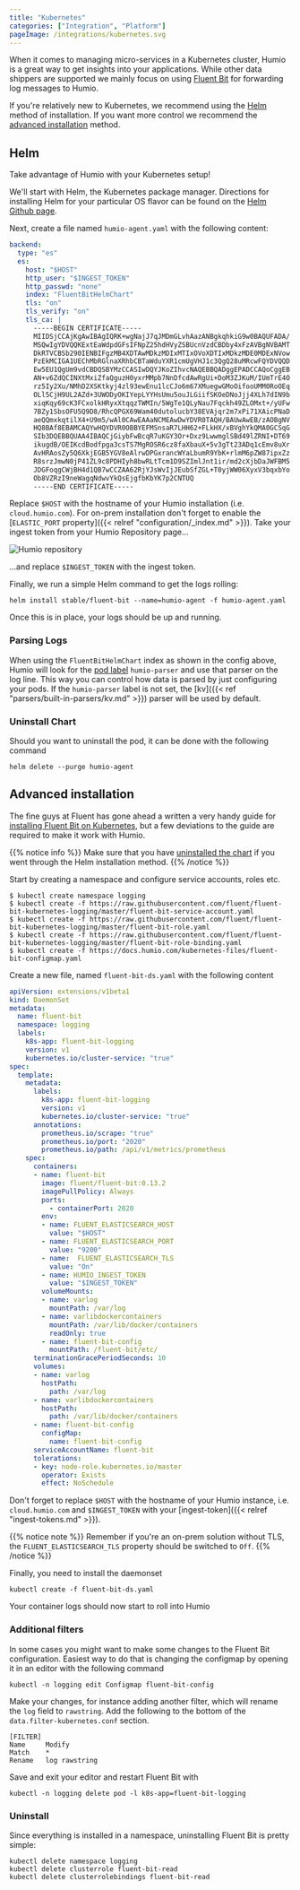 ```yaml
---
title: "Kubernetes"
categories: ["Integration", "Platform"]
pageImage: /integrations/kubernetes.svg
---
```


When it comes to managing micro-services in a Kubernetes cluster, Humio is a
great way to get insights into your applications. While other data shippers are
supported we mainly focus on using [Fluent Bit](https://fluentbit.io) for
forwarding log messages to Humio.

If you're relatively new to Kubernetes, we recommend using the [Helm](#helm)
method of installation. If you want more control we recommend the
[advanced installation](#advanced-installation) method.

## Helm

Take advantage of Humio with your Kubernetes setup!

We'll start with Helm, the Kubernetes package manager. Directions for
installing Helm for your particular OS flavor can be found on
the [Helm Github page](https://github.com/kubernetes/helm).

Next, create a file named `humio-agent.yaml` with the following content:

```yaml
backend:
  type: "es"
  es:
    host: "$HOST"
    http_user: "$INGEST_TOKEN"
    http_passwd: "none"
    index: "FluentBitHelmChart"
    tls: "on"
    tls_verify: "on"
    tls_ca: |
      -----BEGIN CERTIFICATE-----
      MIIDSjCCAjKgAwIBAgIQRK+wgNajJ7qJMDmGLvhAazANBgkqhkiG9w0BAQUFADA/
      MSQwIgYDVQQKExtEaWdpdGFsIFNpZ25hdHVyZSBUcnVzdCBDby4xFzAVBgNVBAMT
      DkRTVCBSb290IENBIFgzMB4XDTAwMDkzMDIxMTIxOVoXDTIxMDkzMDE0MDExNVow
      PzEkMCIGA1UEChMbRGlnaXRhbCBTaWduYXR1cmUgVHJ1c3QgQ28uMRcwFQYDVQQD
      Ew5EU1QgUm9vdCBDQSBYMzCCASIwDQYJKoZIhvcNAQEBBQADggEPADCCAQoCggEB
      AN+v6ZdQCINXtMxiZfaQguzH0yxrMMpb7NnDfcdAwRgUi+DoM3ZJKuM/IUmTrE4O
      rz5Iy2Xu/NMhD2XSKtkyj4zl93ewEnu1lcCJo6m67XMuegwGMoOifooUMM0RoOEq
      OLl5CjH9UL2AZd+3UWODyOKIYepLYYHsUmu5ouJLGiifSKOeDNoJjj4XLh7dIN9b
      xiqKqy69cK3FCxolkHRyxXtqqzTWMIn/5WgTe1QLyNau7Fqckh49ZLOMxt+/yUFw
      7BZy1SbsOFU5Q9D8/RhcQPGX69Wam40dutolucbY38EVAjqr2m7xPi71XAicPNaD
      aeQQmxkqtilX4+U9m5/wAl0CAwEAAaNCMEAwDwYDVR0TAQH/BAUwAwEB/zAOBgNV
      HQ8BAf8EBAMCAQYwHQYDVR0OBBYEFMSnsaR7LHH62+FLkHX/xBVghYkQMA0GCSqG
      SIb3DQEBBQUAA4IBAQCjGiybFwBcqR7uKGY3Or+Dxz9LwwmglSBd49lZRNI+DT69
      ikugdB/OEIKcdBodfpga3csTS7MgROSR6cz8faXbauX+5v3gTt23ADq1cEmv8uXr
      AvHRAosZy5Q6XkjEGB5YGV8eAlrwDPGxrancWYaLbumR9YbK+rlmM6pZW87ipxZz
      R8srzJmwN0jP41ZL9c8PDHIyh8bwRLtTcm1D9SZImlJnt1ir/md2cXjbDaJWFBM5
      JDGFoqgCWjBH4d1QB7wCCZAA62RjYJsWvIjJEubSfZGL+T0yjWW06XyxV3bqxbYo
      Ob8VZRzI9neWagqNdwvYkQsEjgfbKbYK7p2CNTUQ
      -----END CERTIFICATE-----

```
Replace `$HOST` with the hostname of your Humio installation (i.e. `cloud.humio.com`).
For on-prem installation don't forget to enable the [`ELASTIC_PORT` property]({{< relref "configuration/_index.md" >}}).
Take your ingest token from your Humio Repository page…

![Humio repository](/images/token.png)

…and replace `$INGEST_TOKEN` with the ingest token.

Finally, we run a simple Helm command to get the logs rolling:

```shell
helm install stable/fluent-bit --name=humio-agent -f humio-agent.yaml
```

Once this is in place, your logs should be up and running.

### Parsing Logs

When using the `FluentBitHelmChart` index as shown in the config
above, Humio will look for the [pod
label](https://kubernetes.io/docs/concepts/overview/working-with-objects/labels/)
`humio-parser` and use that parser on the log line. This way you can
control how data is parsed by just configuring your pods. If the
`humio-parser` label is not set, the
[kv]({{< ref "parsers/built-in-parsers/kv.md" >}}) parser will
be used by default.



### Uninstall Chart

Should you want to uninstall the pod, it can be done with the following command

```shell
helm delete --purge humio-agent
```


## Advanced installation

The fine guys at Fluent has gone ahead a written a very handy guide for [installing Fluent Bit on Kubernetes](https://github.com/fluent/fluent-bit-kubernetes-logging), but a
few deviations to the guide are required to make it work with Humio.

{{% notice info %}}
Make sure that you have [uninstalled the chart](#uninstall-chart) if you went
through the Helm installation method.
{{% /notice %}}

Start by creating a namespace and configure service accounts, roles etc.

```shell
$ kubectl create namespace logging
$ kubectl create -f https://raw.githubusercontent.com/fluent/fluent-bit-kubernetes-logging/master/fluent-bit-service-account.yaml
$ kubectl create -f https://raw.githubusercontent.com/fluent/fluent-bit-kubernetes-logging/master/fluent-bit-role.yaml
$ kubectl create -f https://raw.githubusercontent.com/fluent/fluent-bit-kubernetes-logging/master/fluent-bit-role-binding.yaml
$ kubectl create -f https://docs.humio.com/kubernetes-files/fluent-bit-configmap.yaml
```

Create a new file, named `fluent-bit-ds.yaml` with the following content
```yaml
apiVersion: extensions/v1beta1
kind: DaemonSet
metadata:
  name: fluent-bit
  namespace: logging
  labels:
    k8s-app: fluent-bit-logging
    version: v1
    kubernetes.io/cluster-service: "true"
spec:
  template:
    metadata:
      labels:
        k8s-app: fluent-bit-logging
        version: v1
        kubernetes.io/cluster-service: "true"
      annotations:
        prometheus.io/scrape: "true"
        prometheus.io/port: "2020"
        prometheus.io/path: /api/v1/metrics/prometheus
    spec:
      containers:
      - name: fluent-bit
        image: fluent/fluent-bit:0.13.2
        imagePullPolicy: Always
        ports:
          - containerPort: 2020
        env:
        - name: FLUENT_ELASTICSEARCH_HOST
          value: "$HOST"
        - name: FLUENT_ELASTICSEARCH_PORT
          value: "9200"
        - name:  FLUENT_ELASTICSEARCH_TLS
          value: "On"
        - name: HUMIO_INGEST_TOKEN
          value: "$INGEST_TOKEN"
        volumeMounts:
        - name: varlog
          mountPath: /var/log
        - name: varlibdockercontainers
          mountPath: /var/lib/docker/containers
          readOnly: true
        - name: fluent-bit-config
          mountPath: /fluent-bit/etc/
      terminationGracePeriodSeconds: 10
      volumes:
      - name: varlog
        hostPath:
          path: /var/log
      - name: varlibdockercontainers
        hostPath:
          path: /var/lib/docker/containers
      - name: fluent-bit-config
        configMap:
          name: fluent-bit-config
      serviceAccountName: fluent-bit
      tolerations:
      - key: node-role.kubernetes.io/master
        operator: Exists
        effect: NoSchedule
```

Don't forget to replace `$HOST` with the hostname of your Humio instance,
i.e. `cloud.humio.com` and `$INGEST_TOKEN` with your [ingest-token]({{< relref "ingest-tokens.md" >}}).

{{% notice note %}}
Remember if you're an on-prem solution without TLS, the
`FLUENT_ELASTICSEARCH_TLS` property should be switched to `Off`.
{{% /notice %}}

Finally, you need to install the daemonset

```shell
kubectl create -f fluent-bit-ds.yaml
```

Your container logs should now start to roll into Humio

### Additional filters
In some cases you might want to make some changes to the Fluent Bit configuration.
Easiest way to do that is changing the configmap by opening it in an editor with the following command

```shell
kubectl -n logging edit Configmap fluent-bit-config
```

Make your changes, for instance adding another filter, which will rename the
`log` field to `rawstring`. Add the following to the bottom of the
`data.filter-kubernetes.conf` section.

```
[FILTER]
Name     Modify
Match    *
Rename   log rawstring
```

Save and exit your editor and restart Fluent Bit with

```shell
kubectl -n logging delete pod -l k8s-app=fluent-bit-logging
```

### Uninstall

Since everything is installed in a namespace, uninstalling Fluent Bit is pretty simple:

```shell
kubectl delete namespace logging
kubectl delete clusterrole fluent-bit-read
kubectl delete clusterrolebindings fluent-bit-read
```
